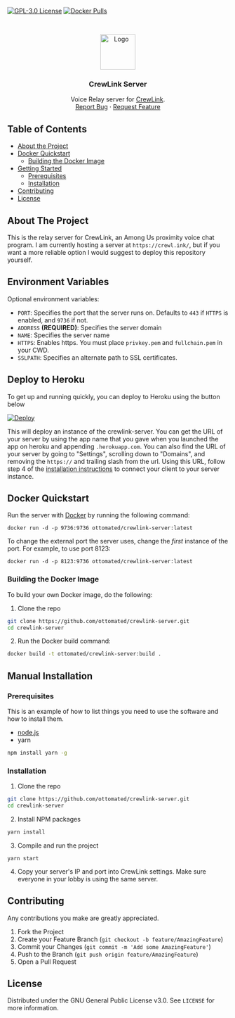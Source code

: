 [![GPL-3.0 License][license-shield]][license-url] [![Docker Pulls][docker-shield]][docker-url] 

<br />
<p align="center">
  <a href="https://github.com/ottomated/crewlink-server">
    <img src="logo.png" alt="Logo" width="80" height="80">
  </a>

  <h3 align="center">CrewLink Server</h3>

  <p align="center">
    Voice Relay server for <a href="https://github.com/ottomated/crewlink">CrewLink</a>.
    <br />
    <a href="https://github.com/ottomated/crewlink-server/issues">Report Bug</a>
    ·
    <a href="https://github.com/ottomated/crewlink-server/issues">Request Feature</a>
  </p>
</p>



<!-- TABLE OF CONTENTS -->
## Table of Contents

* [About the Project](#about-the-project)
* [Docker Quickstart](#docker-quickstart)
  * [Building the Docker Image](#building-the-docker-image)
* [Getting Started](#getting-started)
  * [Prerequisites](#prerequisites)
  * [Installation](#installation)
* [Contributing](#contributing)
* [License](#license)



<!-- ABOUT THE PROJECT -->
## About The Project

This is the relay server for CrewLink, an Among Us proximity voice chat program. I am currently hosting a server at `https://crewl.ink/`, but if you want a more reliable option I would suggest to deploy this repository yourself.

## Environment Variables

Optional environment variables:

 - `PORT`: Specifies the port that the server runs on. Defaults to `443` if `HTTPS` is enabled, and `9736` if not.
 - `ADDRESS` **(REQUIRED)**: Specifies the server domain
 - `NAME`: Specifies the server name
 - `HTTPS`: Enables https. You must place `privkey.pem` and `fullchain.pem` in your CWD.
 - `SSLPATH`: Specifies an alternate path to SSL certificates.

## Deploy to Heroku

To get up and running quickly, you can deploy to Heroku using the button below

[![Deploy](https://www.herokucdn.com/deploy/button.svg)](https://heroku.com/deploy)

This will deploy an instance of the crewlink-server. You can get the URL of your server by using the app name that you gave when you launched the app on heroku and appending `.herokuapp.com`. You can also find the URL of your server by going to "Settings", scrolling down to "Domains", and removing the `https://` and trailing slash from the url. Using this URL, follow step 4 of the [installation instructions](https://github.com/ottomated/CrewLink-server#manual-installation) to connect your client to your server instance.

## Docker Quickstart

Run the server with [Docker](https://docs.docker.com/get-docker/) by running the following command:

```
docker run -d -p 9736:9736 ottomated/crewlink-server:latest
```

To change the external port the server uses, change the *first* instance of the port. For example, to use port 8123:

```
docker run -d -p 8123:9736 ottomated/crewlink-server:latest
```

### Building the Docker Image

To build your own Docker image, do the following:

1. Clone the repo
```sh
git clone https://github.com/ottomated/crewlink-server.git
cd crewlink-server
```

2. Run the Docker build command:
```sh
docker build -t ottomated/crewlink-server:build .
```

## Manual Installation

### Prerequisites

This is an example of how to list things you need to use the software and how to install them.
* [node.js](https://nodejs.org/en/download/)
* yarn
```sh
npm install yarn -g
```

### Installation

1. Clone the repo
```sh
git clone https://github.com/ottomated/crewlink-server.git
cd crewlink-server
```
2. Install NPM packages
```sh
yarn install
```
3. Compile and run the project
```JS
yarn start
```
4. Copy your server's IP and port into CrewLink settings. Make sure everyone in your lobby is using the same server.

<!-- CONTRIBUTING -->
## Contributing

Any contributions you make are greatly appreciated.

1. Fork the Project
2. Create your Feature Branch (`git checkout -b feature/AmazingFeature`)
3. Commit your Changes (`git commit -m 'Add some AmazingFeature'`)
4. Push to the Branch (`git push origin feature/AmazingFeature`)
5. Open a Pull Request


## License

Distributed under the GNU General Public License v3.0. See `LICENSE` for more information.


[license-shield]: https://img.shields.io/github/license/ottomated/crewlink.svg?style=flat-square
[license-url]: https://github.com/ottomated/crewlink-server/blob/master/LICENSE
[docker-shield]: https://img.shields.io/docker/pulls/ottomated/crewlink-server
[docker-url]: https://hub.docker.com/repository/docker/ottomated/crewlink-server
